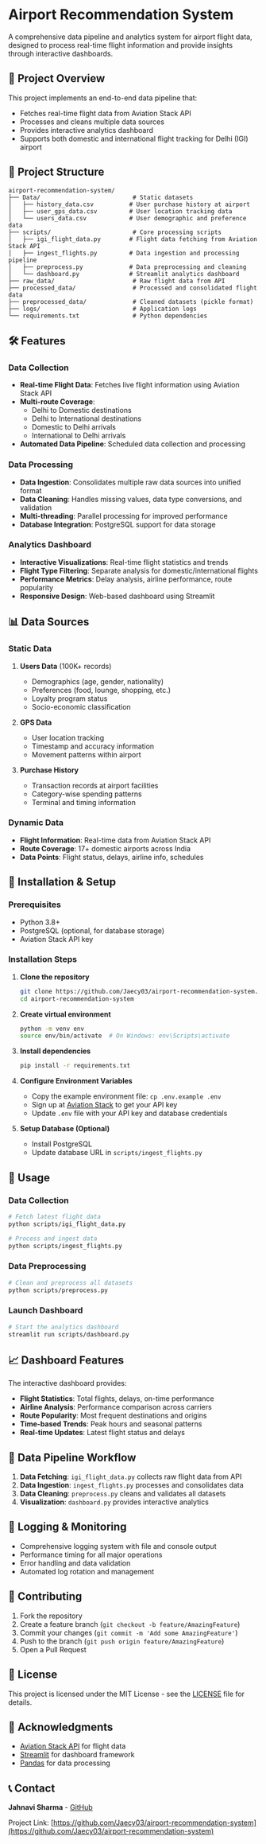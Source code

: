 # Airport Recommendation System

A comprehensive data pipeline and analytics system for airport flight data, designed to process real-time flight information and provide insights through interactive dashboards.

## 🚀 Project Overview

This project implements an end-to-end data pipeline that:
- Fetches real-time flight data from Aviation Stack API
- Processes and cleans multiple data sources
- Provides interactive analytics dashboard
- Supports both domestic and international flight tracking for Delhi (IGI) airport

## 📁 Project Structure

```
airport-recommendation-system/
├── Data/                          # Static datasets
│   ├── history_data.csv          # User purchase history at airport
│   ├── user_gps_data.csv         # User location tracking data
│   └── users_data.csv            # User demographic and preference data
├── scripts/                       # Core processing scripts
│   ├── igi_flight_data.py        # Flight data fetching from Aviation Stack API
│   ├── ingest_flights.py         # Data ingestion and processing pipeline
│   ├── preprocess.py             # Data preprocessing and cleaning
│   └── dashboard.py              # Streamlit analytics dashboard
├── raw_data/                      # Raw flight data from API
├── processed_data/                # Processed and consolidated flight data
├── preprocessed_data/             # Cleaned datasets (pickle format)
├── logs/                          # Application logs
└── requirements.txt               # Python dependencies
```

## 🛠 Features

### Data Collection
- **Real-time Flight Data**: Fetches live flight information using Aviation Stack API
- **Multi-route Coverage**: 
  - Delhi to Domestic destinations
  - Delhi to International destinations  
  - Domestic to Delhi arrivals
  - International to Delhi arrivals
- **Automated Data Pipeline**: Scheduled data collection and processing

### Data Processing
- **Data Ingestion**: Consolidates multiple raw data sources into unified format
- **Data Cleaning**: Handles missing values, data type conversions, and validation
- **Multi-threading**: Parallel processing for improved performance
- **Database Integration**: PostgreSQL support for data storage

### Analytics Dashboard
- **Interactive Visualizations**: Real-time flight statistics and trends
- **Flight Type Filtering**: Separate analysis for domestic/international flights
- **Performance Metrics**: Delay analysis, airline performance, route popularity
- **Responsive Design**: Web-based dashboard using Streamlit

## 📊 Data Sources

### Static Data
1. **Users Data** (100K+ records)
   - Demographics (age, gender, nationality)
   - Preferences (food, lounge, shopping, etc.)
   - Loyalty program status
   - Socio-economic classification

2. **GPS Data**
   - User location tracking
   - Timestamp and accuracy information
   - Movement patterns within airport

3. **Purchase History**
   - Transaction records at airport facilities
   - Category-wise spending patterns
   - Terminal and timing information

### Dynamic Data
- **Flight Information**: Real-time data from Aviation Stack API
- **Route Coverage**: 17+ domestic airports across India
- **Data Points**: Flight status, delays, airline info, schedules

## 🔧 Installation & Setup

### Prerequisites
- Python 3.8+
- PostgreSQL (optional, for database storage)
- Aviation Stack API key

### Installation Steps

1. **Clone the repository**
   ```bash
   git clone https://github.com/Jaecy03/airport-recommendation-system.git
   cd airport-recommendation-system
   ```

2. **Create virtual environment**
   ```bash
   python -m venv env
   source env/bin/activate  # On Windows: env\Scripts\activate
   ```

3. **Install dependencies**
   ```bash
   pip install -r requirements.txt
   ```

4. **Configure Environment Variables**
   - Copy the example environment file: `cp .env.example .env`
   - Sign up at [Aviation Stack](https://aviationstack.com/) to get your API key
   - Update `.env` file with your API key and database credentials

5. **Setup Database (Optional)**
   - Install PostgreSQL
   - Update database URL in `scripts/ingest_flights.py`

## 🚀 Usage

### Data Collection
```bash
# Fetch latest flight data
python scripts/igi_flight_data.py

# Process and ingest data
python scripts/ingest_flights.py
```

### Data Preprocessing
```bash
# Clean and preprocess all datasets
python scripts/preprocess.py
```

### Launch Dashboard
```bash
# Start the analytics dashboard
streamlit run scripts/dashboard.py
```

## 📈 Dashboard Features

The interactive dashboard provides:
- **Flight Statistics**: Total flights, delays, on-time performance
- **Airline Analysis**: Performance comparison across carriers
- **Route Popularity**: Most frequent destinations and origins
- **Time-based Trends**: Peak hours and seasonal patterns
- **Real-time Updates**: Latest flight status and delays

## 🔄 Data Pipeline Workflow

1. **Data Fetching**: `igi_flight_data.py` collects raw flight data from API
2. **Data Ingestion**: `ingest_flights.py` processes and consolidates data
3. **Data Cleaning**: `preprocess.py` cleans and validates all datasets
4. **Visualization**: `dashboard.py` provides interactive analytics

## 📝 Logging & Monitoring

- Comprehensive logging system with file and console output
- Performance timing for all major operations
- Error handling and data validation
- Automated log rotation and management

## 🤝 Contributing

1. Fork the repository
2. Create a feature branch (`git checkout -b feature/AmazingFeature`)
3. Commit your changes (`git commit -m 'Add some AmazingFeature'`)
4. Push to the branch (`git push origin feature/AmazingFeature`)
5. Open a Pull Request

## 📄 License

This project is licensed under the MIT License - see the [LICENSE](LICENSE) file for details.

## 🙏 Acknowledgments

- [Aviation Stack API](https://aviationstack.com/) for flight data
- [Streamlit](https://streamlit.io/) for dashboard framework
- [Pandas](https://pandas.pydata.org/) for data processing

## 📞 Contact

**Jahnavi Sharma** - [GitHub](https://github.com/Jaecy03)

Project Link: [https://github.com/Jaecy03/airport-recommendation-system](https://github.com/Jaecy03/airport-recommendation-system)
